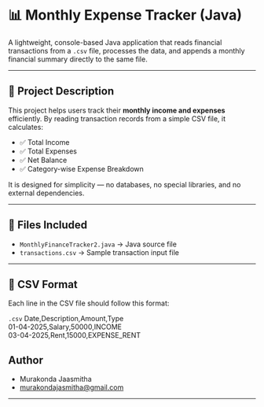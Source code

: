 # 📊 Monthly Expense Tracker (Java)

A lightweight, console-based Java application that reads financial transactions from a `.csv` file, processes the data, and appends a monthly financial summary directly to the same file.

---

## 📝 Project Description

This project helps users track their **monthly income and expenses** efficiently. By reading transaction records from a simple CSV file, it calculates:

- ✅ Total Income  
- ✅ Total Expenses  
- ✅ Net Balance  
- ✅ Category-wise Expense Breakdown  

It is designed for simplicity — no databases, no special libraries, and no external dependencies.

---
## 📂 Files Included

- `MonthlyFinanceTracker2.java` → Java source file  
- `transactions.csv` → Sample transaction input file

---

## 📄 CSV Format

Each line in the CSV file should follow this format:

`.csv`
Date,Description,Amount,Type<br>
01-04-2025,Salary,50000,INCOME<br>
03-04-2025,Rent,15000,EXPENSE_RENT<br>

## Author

- Murakonda Jaasmitha
- murakondajasmitha@gmail.com
---

